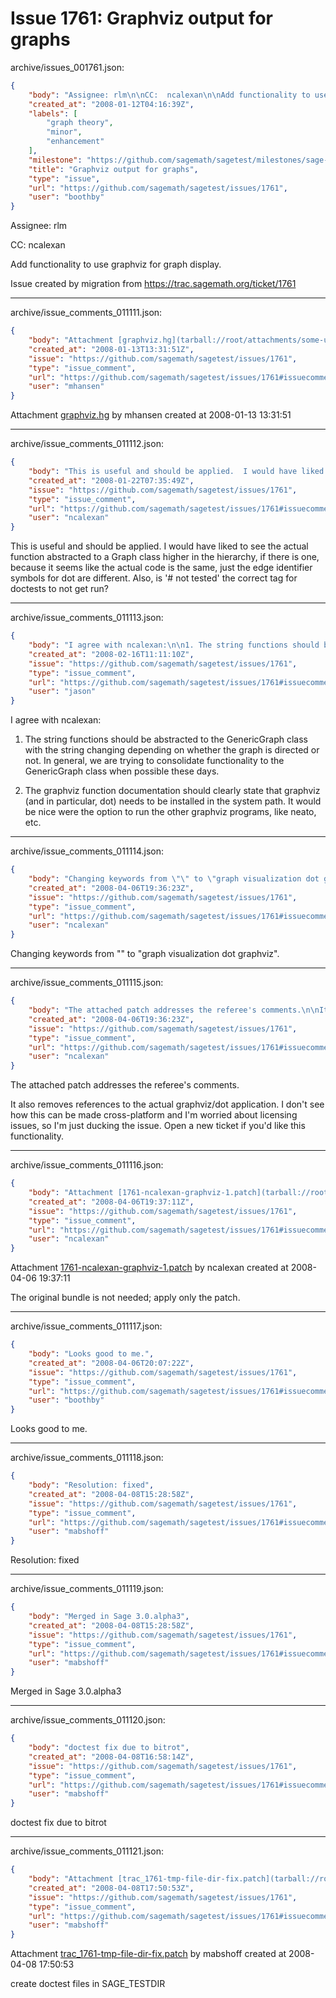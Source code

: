 # Issue 1761: Graphviz output for graphs

archive/issues_001761.json:
```json
{
    "body": "Assignee: rlm\n\nCC:  ncalexan\n\nAdd functionality to use graphviz for graph display.\n\nIssue created by migration from https://trac.sagemath.org/ticket/1761\n\n",
    "created_at": "2008-01-12T04:16:39Z",
    "labels": [
        "graph theory",
        "minor",
        "enhancement"
    ],
    "milestone": "https://github.com/sagemath/sagetest/milestones/sage-3.0",
    "title": "Graphviz output for graphs",
    "type": "issue",
    "url": "https://github.com/sagemath/sagetest/issues/1761",
    "user": "boothby"
}
```
Assignee: rlm

CC:  ncalexan

Add functionality to use graphviz for graph display.

Issue created by migration from https://trac.sagemath.org/ticket/1761





---

archive/issue_comments_011111.json:
```json
{
    "body": "Attachment [graphviz.hg](tarball://root/attachments/some-uuid/ticket1761/graphviz.hg) by mhansen created at 2008-01-13 13:31:51",
    "created_at": "2008-01-13T13:31:51Z",
    "issue": "https://github.com/sagemath/sagetest/issues/1761",
    "type": "issue_comment",
    "url": "https://github.com/sagemath/sagetest/issues/1761#issuecomment-11111",
    "user": "mhansen"
}
```

Attachment [graphviz.hg](tarball://root/attachments/some-uuid/ticket1761/graphviz.hg) by mhansen created at 2008-01-13 13:31:51



---

archive/issue_comments_011112.json:
```json
{
    "body": "This is useful and should be applied.  I would have liked to see the actual function abstracted to a Graph class higher in the hierarchy, if there is one, because it seems like the actual code is the same, just the edge identifier symbols for dot are different.  Also, is '# not tested' the correct tag for doctests to not get run?",
    "created_at": "2008-01-22T07:35:49Z",
    "issue": "https://github.com/sagemath/sagetest/issues/1761",
    "type": "issue_comment",
    "url": "https://github.com/sagemath/sagetest/issues/1761#issuecomment-11112",
    "user": "ncalexan"
}
```

This is useful and should be applied.  I would have liked to see the actual function abstracted to a Graph class higher in the hierarchy, if there is one, because it seems like the actual code is the same, just the edge identifier symbols for dot are different.  Also, is '# not tested' the correct tag for doctests to not get run?



---

archive/issue_comments_011113.json:
```json
{
    "body": "I agree with ncalexan:\n\n1. The string functions should be abstracted to the GenericGraph class with the string changing depending on whether the graph is directed or not.  In general, we are trying to consolidate functionality to the GenericGraph class when possible these days.\n\n2. The graphviz function documentation should clearly state that graphviz (and in particular, dot) needs to be installed in the system path.  It would be nice were the option to run the other graphviz programs, like neato, etc.",
    "created_at": "2008-02-16T11:11:10Z",
    "issue": "https://github.com/sagemath/sagetest/issues/1761",
    "type": "issue_comment",
    "url": "https://github.com/sagemath/sagetest/issues/1761#issuecomment-11113",
    "user": "jason"
}
```

I agree with ncalexan:

1. The string functions should be abstracted to the GenericGraph class with the string changing depending on whether the graph is directed or not.  In general, we are trying to consolidate functionality to the GenericGraph class when possible these days.

2. The graphviz function documentation should clearly state that graphviz (and in particular, dot) needs to be installed in the system path.  It would be nice were the option to run the other graphviz programs, like neato, etc.



---

archive/issue_comments_011114.json:
```json
{
    "body": "Changing keywords from \"\" to \"graph visualization dot graphviz\".",
    "created_at": "2008-04-06T19:36:23Z",
    "issue": "https://github.com/sagemath/sagetest/issues/1761",
    "type": "issue_comment",
    "url": "https://github.com/sagemath/sagetest/issues/1761#issuecomment-11114",
    "user": "ncalexan"
}
```

Changing keywords from "" to "graph visualization dot graphviz".



---

archive/issue_comments_011115.json:
```json
{
    "body": "The attached patch addresses the referee's comments.\n\nIt also removes references to the actual graphviz/dot application.  I don't see how this can be made cross-platform and I'm worried about licensing issues, so I'm just ducking the issue.  Open a new ticket if you'd like this functionality.",
    "created_at": "2008-04-06T19:36:23Z",
    "issue": "https://github.com/sagemath/sagetest/issues/1761",
    "type": "issue_comment",
    "url": "https://github.com/sagemath/sagetest/issues/1761#issuecomment-11115",
    "user": "ncalexan"
}
```

The attached patch addresses the referee's comments.

It also removes references to the actual graphviz/dot application.  I don't see how this can be made cross-platform and I'm worried about licensing issues, so I'm just ducking the issue.  Open a new ticket if you'd like this functionality.



---

archive/issue_comments_011116.json:
```json
{
    "body": "Attachment [1761-ncalexan-graphviz-1.patch](tarball://root/attachments/some-uuid/ticket1761/1761-ncalexan-graphviz-1.patch) by ncalexan created at 2008-04-06 19:37:11\n\nThe original bundle is not needed; apply only the patch.",
    "created_at": "2008-04-06T19:37:11Z",
    "issue": "https://github.com/sagemath/sagetest/issues/1761",
    "type": "issue_comment",
    "url": "https://github.com/sagemath/sagetest/issues/1761#issuecomment-11116",
    "user": "ncalexan"
}
```

Attachment [1761-ncalexan-graphviz-1.patch](tarball://root/attachments/some-uuid/ticket1761/1761-ncalexan-graphviz-1.patch) by ncalexan created at 2008-04-06 19:37:11

The original bundle is not needed; apply only the patch.



---

archive/issue_comments_011117.json:
```json
{
    "body": "Looks good to me.",
    "created_at": "2008-04-06T20:07:22Z",
    "issue": "https://github.com/sagemath/sagetest/issues/1761",
    "type": "issue_comment",
    "url": "https://github.com/sagemath/sagetest/issues/1761#issuecomment-11117",
    "user": "boothby"
}
```

Looks good to me.



---

archive/issue_comments_011118.json:
```json
{
    "body": "Resolution: fixed",
    "created_at": "2008-04-08T15:28:58Z",
    "issue": "https://github.com/sagemath/sagetest/issues/1761",
    "type": "issue_comment",
    "url": "https://github.com/sagemath/sagetest/issues/1761#issuecomment-11118",
    "user": "mabshoff"
}
```

Resolution: fixed



---

archive/issue_comments_011119.json:
```json
{
    "body": "Merged in Sage 3.0.alpha3",
    "created_at": "2008-04-08T15:28:58Z",
    "issue": "https://github.com/sagemath/sagetest/issues/1761",
    "type": "issue_comment",
    "url": "https://github.com/sagemath/sagetest/issues/1761#issuecomment-11119",
    "user": "mabshoff"
}
```

Merged in Sage 3.0.alpha3



---

archive/issue_comments_011120.json:
```json
{
    "body": "doctest fix due to bitrot",
    "created_at": "2008-04-08T16:58:14Z",
    "issue": "https://github.com/sagemath/sagetest/issues/1761",
    "type": "issue_comment",
    "url": "https://github.com/sagemath/sagetest/issues/1761#issuecomment-11120",
    "user": "mabshoff"
}
```

doctest fix due to bitrot



---

archive/issue_comments_011121.json:
```json
{
    "body": "Attachment [trac_1761-tmp-file-dir-fix.patch](tarball://root/attachments/some-uuid/ticket1761/trac_1761-tmp-file-dir-fix.patch) by mabshoff created at 2008-04-08 17:50:53\n\ncreate doctest files in SAGE_TESTDIR",
    "created_at": "2008-04-08T17:50:53Z",
    "issue": "https://github.com/sagemath/sagetest/issues/1761",
    "type": "issue_comment",
    "url": "https://github.com/sagemath/sagetest/issues/1761#issuecomment-11121",
    "user": "mabshoff"
}
```

Attachment [trac_1761-tmp-file-dir-fix.patch](tarball://root/attachments/some-uuid/ticket1761/trac_1761-tmp-file-dir-fix.patch) by mabshoff created at 2008-04-08 17:50:53

create doctest files in SAGE_TESTDIR
